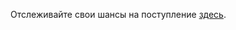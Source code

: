 Отслеживайте свои шансы на поступление [здесь](https://abitur.vsu.ru/matriculation/candidates_rating_lists).